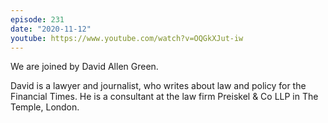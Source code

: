 ```yaml
---
episode: 231
date: "2020-11-12"
youtube: https://www.youtube.com/watch?v=OQGkXJut-iw
---
```

We are joined by David Allen Green.

David is a lawyer and journalist, who writes about law and policy for the
Financial Times. He is a consultant at the law firm Preiskel & Co LLP in The
Temple, London.
